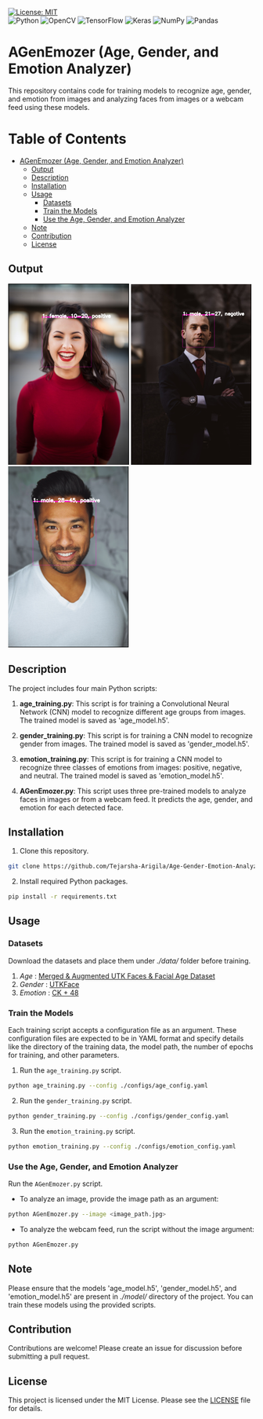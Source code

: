 [![License: MIT](https://img.shields.io/badge/License-MIT-yellow.svg)](https://opensource.org/licenses/MIT)  
![Python](https://img.shields.io/badge/python-3670A0?style=for-the-badge&logo=python&logoColor=ffdd54)
![OpenCV](https://img.shields.io/badge/opencv-%23white.svg?style=for-the-badge&logo=opencv&logoColor=white)
![TensorFlow](https://img.shields.io/badge/TensorFlow-%23FF6F00.svg?style=for-the-badge&logo=TensorFlow&logoColor=white)
![Keras](https://img.shields.io/badge/Keras-%23D00000.svg?style=for-the-badge&logo=Keras&logoColor=white)
![NumPy](https://img.shields.io/badge/numpy-%23013243.svg?style=for-the-badge&logo=numpy&logoColor=white)
![Pandas](https://img.shields.io/badge/pandas-%23150458.svg?style=for-the-badge&logo=pandas&logoColor=white)
# AGenEmozer (Age, Gender, and Emotion Analyzer)

This repository contains code for training models to recognize age, gender, and emotion from images and analyzing faces from images or a webcam feed using these models.

# Table of Contents

- [AGenEmozer (Age, Gender, and Emotion Analyzer)](#agenemozer-age-gender-and-emotion-analyzer)
  - [Output](#output)
  - [Description](#description)
  - [Installation](#installation)
  - [Usage](#usage)
    - [Datasets](#training-datasets)
    - [Train the Models](#train-the-models)
    - [Use the Age, Gender, and Emotion Analyzer](#use-the-age-gender-and-emotion-analyzer)
  - [Note](#note)
  - [Contribution](#contribution)
  - [License](#license)

## Output

![](examples/1.png)
![](examples/2.png)
![](examples/3.png)

## Description

The project includes four main Python scripts:

1. **age_training.py**: This script is for training a Convolutional Neural Network (CNN) model to recognize different age groups from images. The trained model is saved as 'age_model.h5'.

2. **gender_training.py**: This script is for training a CNN model to recognize gender from images. The trained model is saved as 'gender_model.h5'.

3. **emotion_training.py**: This script is for training a CNN model to recognize three classes of emotions from images: positive, negative, and neutral. The trained model is saved as 'emotion_model.h5'.

4. **AGenEmozer.py**: This script uses three pre-trained models to analyze faces in images or from a webcam feed. It predicts the age, gender, and emotion for each detected face.

## Installation

1. Clone this repository.
```bash
git clone https://github.com/Tejarsha-Arigila/Age-Gender-Emotion-Analyzer.git
```

2. Install required Python packages.
```bash
pip install -r requirements.txt
```

## Usage

### Datasets

Download the datasets and place them under _./data/_ folder before training. 

1. *Age* : [Merged & Augmented UTK Faces & Facial Age Dataset](https://www.kaggle.com/datasets/skillcate/merged-augmented-utk-faces-facial-age-dataset)
2. *Gender* : [UTKFace](https://susanqq.github.io/UTKFace/)
3. *Emotion* : [CK + 48](https://drive.google.com/drive/folders/1YEOBooxcTI4H8sIXhZ69sKPGhVRFDl_5?usp=drive_link)

### Train the Models

Each training script accepts a configuration file as an argument. These configuration files are expected to be in YAML format and specify details like the directory of the training data, the model path, the number of epochs for training, and other parameters.

1. Run the `age_training.py` script.

```bash
python age_training.py --config ./configs/age_config.yaml
```

2. Run the `gender_training.py` script.

```bash
python gender_training.py --config ./configs/gender_config.yaml
```

3. Run the `emotion_training.py` script.

```bash
python emotion_training.py --config ./configs/emotion_config.yaml
```

### Use the Age, Gender, and Emotion Analyzer

Run the `AGenEmozer.py` script. 

- To analyze an image, provide the image path as an argument:
```bash
python AGenEmozer.py --image <image_path.jpg>
```

- To analyze the webcam feed, run the script without the image argument:
```bash
python AGenEmozer.py
```

## Note

Please ensure that the models 'age_model.h5', 'gender_model.h5', and 'emotion_model.h5' are present in _./model/_ directory of the project. You can train these models using the provided scripts.

## Contribution

Contributions are welcome! Please create an issue for discussion before submitting a pull request.

## License

This project is licensed under the MIT License. Please see the [LICENSE](LICENSE) file for details.
